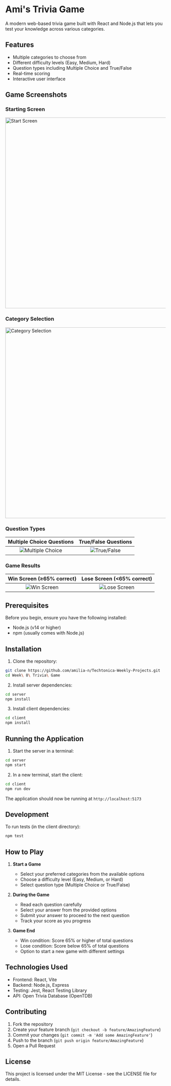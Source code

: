 # Ami's Trivia Game

A modern web-based trivia game built with React and Node.js that lets you test your knowledge across various categories.

## Features

- Multiple categories to choose from
- Different difficulty levels (Easy, Medium, Hard)
- Question types including Multiple Choice and True/False
- Real-time scoring
- Interactive user interface

## Game Screenshots

### Starting Screen
<img src="client/src/components/asset/start.png" width="600" alt="Start Screen">

### Category Selection
<img src="client/src/components/asset/selection.png" width="600" alt="Category Selection">

### Question Types
Multiple Choice Questions            |  True/False Questions
:-------------------------:|:-------------------------:
![Multiple Choice](client/src/components/asset/multiplechoice.png)  |  ![True/False](client/src/components/asset/truefalse.png)

### Game Results
Win Screen (≥65% correct)            |  Lose Screen (<65% correct)
:-------------------------:|:-------------------------:
![Win Screen](client/src/components/asset/win.png)  |  ![Lose Screen](client/src/components/asset/lose.png)

## Prerequisites

Before you begin, ensure you have the following installed:
- Node.js (v14 or higher)
- npm (usually comes with Node.js)

## Installation

1. Clone the repository:
```bash
git clone https://github.com/amilia-n/Techtonica-Weekly-Projects.git
cd Week\ 8\ Trivia\ Game
```

2. Install server dependencies:
```bash
cd server
npm install
```

3. Install client dependencies:
```bash
cd client
npm install
```

## Running the Application

1. Start the server in a terminal:
```bash
cd server
npm start
```

2. In a new terminal, start the client:
```bash
cd client
npm run dev
```

The application should now be running at `http://localhost:5173`

## Development

To run tests (in the client directory):
```bash
npm test
```

## How to Play

1. **Start a Game**
   - Select your preferred categories from the available options
   - Choose a difficulty level (Easy, Medium, or Hard)
   - Select question type (Multiple Choice or True/False)

2. **During the Game**
   - Read each question carefully
   - Select your answer from the provided options
   - Submit your answer to proceed to the next question
   - Track your score as you progress

3. **Game End**
   - Win condition: Score 65% or higher of total questions
   - Lose condition: Score below 65% of total questions
   - Option to start a new game with different settings

## Technologies Used

- Frontend: React, Vite
- Backend: Node.js, Express
- Testing: Jest, React Testing Library
- API: Open Trivia Database (OpenTDB)

## Contributing

1. Fork the repository
2. Create your feature branch (`git checkout -b feature/AmazingFeature`)
3. Commit your changes (`git commit -m 'Add some AmazingFeature'`)
4. Push to the branch (`git push origin feature/AmazingFeature`)
5. Open a Pull Request

## License

This project is licensed under the MIT License - see the LICENSE file for details.